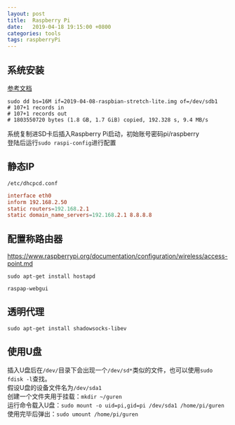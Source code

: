 ```yaml
---
layout: post
title:  Raspberry Pi
date:   2019-04-18 19:15:00 +0800
categories: tools
tags: raspberryPi
---
```


## 系统安装

[参考文档](https://www.raspberrypi.org/documentation/installation/installing-images/README.md)

```shell
sudo dd bs=16M if=2019-04-08-raspbian-stretch-lite.img of=/dev/sdb1
# 107+1 records in
# 107+1 records out
# 1803550720 bytes (1.8 GB, 1.7 GiB) copied, 192.328 s, 9.4 MB/s
```

系统复制进SD卡后插入Raspberry Pi启动，初始账号密码pi/raspberry  
登陆后运行`sudo raspi-config`进行配置

## 静态IP

`/etc/dhcpcd.conf`

```conf
interface eth0
inform 192.168.2.50
static routers=192.168.2.1
static domain_name_servers=192.168.2.1 8.8.8.8
```

## 配置称路由器

https://www.raspberrypi.org/documentation/configuration/wireless/access-point.md

```shell
sudo apt-get install hostapd
```

`raspap-webgui`

## 透明代理

```shell
sudo apt-get install shadowsocks-libev
```

## 使用U盘

插入U盘后在`/dev/`目录下会出现一个`/dev/sd*`类似的文件，也可以使用`sudo fdisk -l`查找。  
假设U盘的设备文件名为`/dev/sda1`  
创建一个文件夹用于挂载：`mkdir ~/guren`  
运行命令载入U盘：`sudo mount -o uid=pi,gid=pi /dev/sda1 /home/pi/guren`  
使用完毕后弹出：`sudo umount /home/pi/guren`
